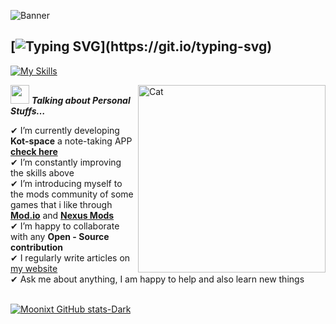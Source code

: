 <p><img src="https://github.com/user-attachments/assets/f6a2aee3-f978-4052-88ef-2486999ea591" alt="Banner"></p>

##  [![Typing SVG](https://readme-typing-svg.herokuapp.com?font=Fira+Code&pause=1000&background=000000DF&width=435&lines=Hey%2C+I%E2%80%99m+a+fullstack+dev!)](https://git.io/typing-svg)
[![My Skills](https://skillicons.dev/icons?i=typescript,nextjs,django,python,electron,js,react,nestjs,tailwind,angular,nodejs,unreal,supabase)](https://skillicons.dev)

<img align="right" width="300px" alt="Cat" src="https://media2.giphy.com/media/v1.Y2lkPTc5MGI3NjExM2l3aHZoZ2cyd3RnNWh1OTEzY2N6MXF4dXp1b2Nzc2l1NnhpMzJ3NSZlcD12MV9pbnRlcm5hbF9naWZfYnlfaWQmY3Q9Zw/dT7LBdAZP1Rh6/giphy.gif">
<p><img src="https://media4.giphy.com/media/v1.Y2lkPTc5MGI3NjExbmZ3enI4aGR0dXg3MGZnZWMzZ3BiZjMxMTR1YW9rOW5yeXFzYjZkNyZlcD12MV9pbnRlcm5hbF9naWZfYnlfaWQmY3Q9Zw/BBNYBoYa5VwtO/giphy.gif" width="30px">&nbsp;<em><strong>Talking about Personal Stuffs…</strong></em></p>
✔ I’m currently developing <strong>Kot-space</strong> a note-taking APP  <a href="https://github.com/moonixt/Kot-space"><strong>check here</strong></a><br>
✔ I’m constantly improving the skills above <br>
✔ I’m introducing myself to the mods community of some games that i like through <a href="https://mod.io/g/readyornot/u/moonxd"><strong>Mod.io</strong></a> and  <a href="https://next.nexusmods.com/profile/derekoob/mods"><strong>Nexus Mods</strong></a> <br> 
✔ I’m happy to collaborate with any <strong>Open - Source contribution</strong><br>
✔ I regularly write articles on <a href="https://www.ederin.net/">my website</a> <br>
✔ Ask me about anything, I am happy to help and also learn new things<br><br>

[![Moonixt GitHub stats-Dark](https://github-readme-stats.vercel.app/api?username=moonixt&show_icons=true&theme=dark#gh-dark-mode-only)](https://github.com/anuraghazra/github-readme-stats#gh-dark-mode-only)





